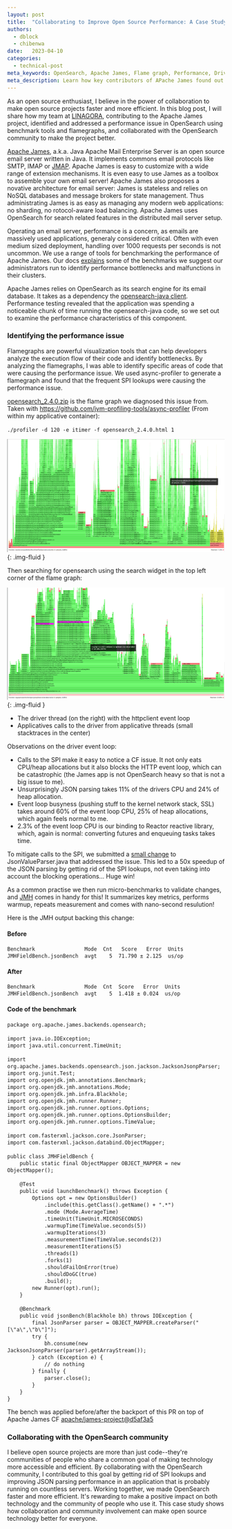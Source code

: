 ```yaml
---
layout: post
title:  "Collaborating to Improve Open Source Performance: A Case Study"
authors:
  - dblock
  - chibenwa
date:   2023-04-10
categories:
  - technical-post
meta_keywords: OpenSearch, Apache James, Flame graph, Performance, Driver
meta_description: Learn how key contributors of APache James found out and fixed major performance problems in OpenSearch Java driver.
---
```


As an open source enthusiast, I believe in the power of collaboration to make open source projects faster and more efficient. In this blog post, I will share how my team at [LINAGORA](https://linagora.com), contributing to the Apache James project, identified and addressed a performance issue in OpenSearch using benchmark tools and flamegraphs, and collaborated with the OpenSearch community to make the project better.

[Apache James](https://james.apache.org), a.k.a. Java Apache Mail Enterprise Server is an open source email server written in Java. It implements commons email protocols like SMTP, IMAP or [JMAP](https://jmap.io). Apache James is easy to customize with a wide range of extension mechanisms. It is even easy to use James as a toolbox to assemble your own email server! Apache James also proposes a novative architecture for email server: James is stateless and relies on NoSQL databases and message brokers for state management. Thus administrating James is as easy as managing any modern web applications: no sharding, no rotocol-aware load balancing. Apache James uses OpenSearch for search related features in the distributed mail server setup. 

Operating an email server, performance is a concern, as emails are massively used applications, generaly considered critical. Often with even medium sized deployment, handling over 1000 requests per seconds is not uncommon. We use a range of tools for benchmarking the performance of Apache James. Our docs [explains](https://github.com/apache/james-project/blob/master/server/apps/distributed-app/docs/modules/ROOT/pages/benchmark/index.adoc) some of the benchmarks we suggest our administrators run to identify performance bottlenecks and malfunctions in their clusters.

Apache James relies on OpenSearch as its search engine for its email database. It takes as a dependency the [opensearch-java client](https://github.com/opensearch-project/opensearch-java). Performance testing revealed that the application was spending a noticeable chunk of time running the opensearch-java code, so we set out to examine the performance characteristics of this component.

### Identifying the performance issue

Flamegraphs are powerful visualization tools that can help developers analyze the execution flow of their code and identify bottlenecks. By analyzing the flamegraphs, I was able to identify specific areas of code that were causing the performance issue. We used async-profiler to generate a flamegraph and found that the frequent SPI lookups were causing the performance issue.

[opensearch_2.4.0.zip](https://github.com/opensearch-project/opensearch-java/files/10334079/opensearch_2.4.0.zip) is the flame graph we diagnosed this issue from. Taken with <https://github.com/jvm-profiling-tools/async-profiler> (From within my applicative container):

`./profiler -d 120 -e itimer -f opensearch_2.4.0.html 1`


<img src="/assets/media/blog-images/2023-04-10-opensource-perf/flame1.png" alt="Flame graph general overview"/>{: .img-fluid }


Then searching for opensearch using the search widget in the top left corner of the flame graph:

<img src="/assets/media/blog-images/2023-04-10-opensource-perf/flame2.png" alt="Flame graph: OpenSearch driver threads"/>{: .img-fluid }

-   The driver thread (on the right) with the httpclient event loop
-   Applicatives calls to the driver from applicative threads (small stacktraces in the center)

Observations on the driver event loop:

-   Calls to the SPI make it easy to notice a CF issue. It not only eats CPU/heap allocations but it also blocks the HTTP event loop, which can be catastrophic (the James app is not OpenSearch heavy so that is not a big issue to me).
-   Unsurprisingly JSON parsing takes 11% of the drivers CPU and 24% of heap allocation.
-   Event loop busyness (pushing stuff to the kernel network stack, SSL) takes around 60% of the event loop CPU, 25% of heap allocations, which again feels normal to me.
-   2.3% of the event loop CPU is our binding to Reactor reactive library, which, again is normal: converting futures and enqueuing tasks takes time.

To mitigate calls to the SPI, we submitted a [small change](https://github.com/opensearch-project/opensearch-java/pull/293/files) to JsonValueParser.java that addressed the issue. This led to a 50x speedup of the JSON parsing by getting rid of the SPI lookups, not even taking into account the blocking operations... Huge win!

As a common practise we then run micro-benchmarks to validate changes, and [JMH](https://github.com/openjdk/jmh) comes in handy for this! It summarizes key metrics, performs warmup, repeats measurement and comes with nano-second resulution!

Here is the JMH output backing this change:

#### Before

```
Benchmark                Mode  Cnt   Score   Error  Units
JMHFieldBench.jsonBench  avgt    5  71.790 ± 2.125  us/op
```

#### After

```
Benchmark                Mode  Cnt  Score   Error  Units
JMHFieldBench.jsonBench  avgt    5  1.418 ± 0.024  us/op
```

#### Code of the benchmark

```
package org.apache.james.backends.opensearch;

import java.io.IOException;
import java.util.concurrent.TimeUnit;

import org.apache.james.backends.opensearch.json.jackson.JacksonJsonpParser;
import org.junit.Test;
import org.openjdk.jmh.annotations.Benchmark;
import org.openjdk.jmh.annotations.Mode;
import org.openjdk.jmh.infra.Blackhole;
import org.openjdk.jmh.runner.Runner;
import org.openjdk.jmh.runner.options.Options;
import org.openjdk.jmh.runner.options.OptionsBuilder;
import org.openjdk.jmh.runner.options.TimeValue;

import com.fasterxml.jackson.core.JsonParser;
import com.fasterxml.jackson.databind.ObjectMapper;

public class JMHFieldBench {
    public static final ObjectMapper OBJECT_MAPPER = new ObjectMapper();

    @Test
    public void launchBenchmark() throws Exception {
        Options opt = new OptionsBuilder()
            .include(this.getClass().getName() + ".*")
            .mode (Mode.AverageTime)
            .timeUnit(TimeUnit.MICROSECONDS)
            .warmupTime(TimeValue.seconds(5))
            .warmupIterations(3)
            .measurementTime(TimeValue.seconds(2))
            .measurementIterations(5)
            .threads(1)
            .forks(1)
            .shouldFailOnError(true)
            .shouldDoGC(true)
            .build();
        new Runner(opt).run();
    }

    @Benchmark
    public void jsonBench(Blackhole bh) throws IOException {
        final JsonParser parser = OBJECT_MAPPER.createParser("[\"a\",\"b\"]");
        try {
            bh.consume(new JacksonJsonpParser(parser).getArrayStream());
        } catch (Exception e) {
            // do nothing
        } finally {
            parser.close();
        }
    }
}
```

The bench was applied before/after the backport of this PR on top of Apache James CF [apache/james-project@d5af3a5](https://github.com/apache/james-project/commit/d5af3a52cd30eebf7a8fb4d8f2402920c42d5f7c)

### Collaborating with the OpenSearch community

I believe open source projects are more than just code--they're communities of people who share a common goal of making technology more accessible and efficient. By collaborating with the OpenSearch community, I contributed to this goal by getting rid of SPI lookups and improving JSON parsing performance in an application that is probably running on countless servers. Working together, we made OpenSearch faster and more efficient. It's rewarding to make a positive impact on both technology and the community of people who use it. This case study shows how collaboration and community involvement can make open source technology better for everyone.
